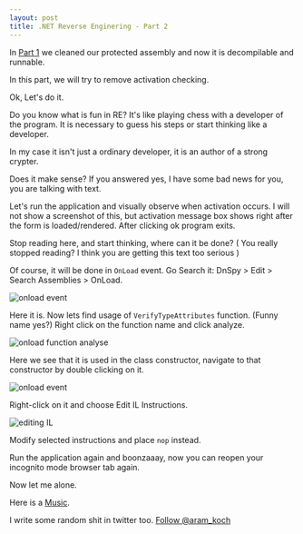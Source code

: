 ```yaml
---
layout: post
title: .NET Reverse Enginering - Part 2
---
```


In [Part 1](http://codepool.me/NET-Reverse-Enginering-Part-1/) we cleaned our protected assembly and now it 
is decompilable and runnable. 

In this part, we will try to remove activation checking.

Ok, Let's do it. 

Do you know what is fun in RE? It's like playing chess with a developer of the program. 
It is necessary to guess his steps or start thinking like a developer. 

In my case it isn't just a ordinary developer, it is an author of a strong crypter. 

Does it make sense? 
If you answered yes, I have some bad news for you, you are talking with text.

<!--more-->

Let's run the application and visually observe when activation occurs. 
I will not show a screenshot of this, but activation message box shows right after the form is loaded/rendered. 
After clicking ok program exits. 

Stop reading here, and start thinking, where can it be done? ( You really stopped reading?
I think you are getting this text too serious )

Of course, it will be done in `OnLoad` event. Go Search it: DnSpy > Edit > Search Assemblies > OnLoad. 

![onload event](http://arkoc.github.io/images/re_part2_1.png)

Here it is. Now lets find usage of `VerifyTypeAttributes` function. 
(Funny name yes?) Right click on the function name and click analyze.

![onload function analyse](http://arkoc.github.io/images/re_part2_2.png)

Here we see that it is used in the class constructor, navigate to that constructor by double clicking on it.

![onload event](http://arkoc.github.io/images/re_part2_3.png)

Right-click on it and choose Edit IL Instructions.

![editing IL](http://arkoc.github.io/images/re_part2_4.png)

Modify selected instructions and place `nop` instead.

Run the application again and boonzaaay, now you can reopen your incognito mode browser tab again.

Now let me alone.

Here is a [Music](https://www.youtube.com/watch?v=psjWrGkAil4).

I write some random shit in twitter too.
<a href="https://twitter.com/aram_koch" class="twitter-follow-button" data-show-count="false">Follow @aram_koch</a>


